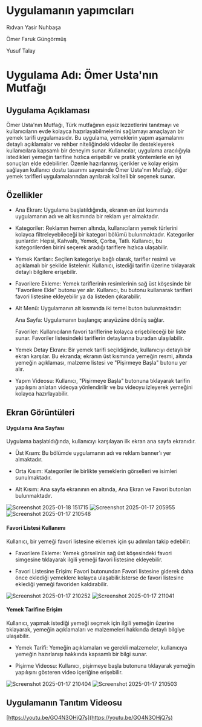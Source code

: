 # Uygulamanın yapımcıları

Rıdvan Yasir Nuhbaşa

Ömer Faruk Güngörmüş

Yusuf Talay

# Uygulama Adı: Ömer Usta'nın Mutfağı


## Uygulama Açıklaması
Ömer Usta'nın Mutfağı, Türk mutfağının eşsiz lezzetlerini tanıtmayı ve kullanıcıların evde kolayca hazırlayabilmelerini sağlamayı amaçlayan bir yemek tarifi uygulamasıdır. Bu uygulama, yemeklerin yapım aşamalarını detaylı açıklamalar ve rehber niteliğindeki videolar ile destekleyerek kullanıcılara kapsamlı bir deneyim sunar.
Kullanıcılar, uygulama aracılığıyla istedikleri yemeğin tarifine hızlıca erişebilir ve pratik yöntemlerle en iyi sonuçları elde edebilirler. Özenle hazırlanmış içerikler ve kolay erişim sağlayan kullanıcı dostu tasarımı sayesinde Ömer Usta'nın Mutfağı, diğer yemek tarifleri uygulamalarından ayrılarak kaliteli bir seçenek sunar.

## Özellikler
- Ana Ekran: Uygulama başlatıldığında, ekranın en üst kısmında uygulamanın adı ve alt kısmında bir reklam yer almaktadır.
- Kategoriler: Reklamın hemen altında, kullanıcıların yemek türlerini kolayca filtreleyebileceği bir kategori bölümü bulunmaktadır. Kategoriler şunlardır: Hepsi, Kahvaltı, Yemek, Çorba, Tatlı. Kullanıcı, bu kategorilerden birini seçerek 
  aradığı tariflere hızlıca ulaşabilir.
- Yemek Kartları: Seçilen kategoriye bağlı olarak, tarifler resimli ve açıklamalı bir şekilde listelenir. Kullanıcı, istediği tarifin üzerine tıklayarak detaylı bilgilere erişebilir.
- Favorilere Ekleme: Yemek tariflerinin resimlerinin sağ üst köşesinde bir "Favorilere Ekle" butonu yer alır. Kullanıcı, bu butonu kullanarak tarifleri favori listesine ekleyebilir ya da listeden çıkarabilir.
- Alt Menü: Uygulamanın alt kısmında iki temel buton bulunmaktadır:
  
  Ana Sayfa: Uygulamanın başlangıç arayüzüne dönüş sağlar.
  
  Favoriler: Kullanıcıların favori tariflerine kolayca erişebileceği bir liste sunar. Favoriler listesindeki tariflerin detaylarına buradan ulaşılabilir.
  
- Yemek Detay Ekranı: Bir yemek tarifi seçildiğinde, kullanıcıyı detaylı bir ekran karşılar. Bu ekranda; ekranın üst kısmında yemeğin resmi, altında yemeğin açıklaması, malzeme listesi ve "Pişirmeye Başla" butonu yer alır.
- Yapım Videosu: Kullanıcı, "Pişirmeye Başla" butonuna tıklayarak tarifin yapılışını anlatan videoya yönlendirilir ve bu videoyu izleyerek yemeğini kolayca hazırlayabilir.


## Ekran Görüntüleri

#### Uygulama Ana Sayfası
Uygulama başlatıldığında, kullanıcıyı karşılayan ilk ekran ana sayfa ekranıdır.


- Üst Kısım:
Bu bölümde uygulamanın adı ve reklam banner'ı yer almaktadır.


- Orta Kısım:
Kategoriler ile birlikte yemeklerin görselleri ve isimleri sunulmaktadır.


- Alt Kısım:
Ana sayfa ekranının en altında, Ana Ekran ve Favori butonları bulunmaktadır.


![Screenshot 2025-01-18 151715](https://github.com/user-attachments/assets/277fe2f9-b4d0-4d0d-845b-404e30478811)
![Screenshot 2025-01-17 205955](https://github.com/user-attachments/assets/e6dbaec7-95fa-4b87-b2d5-711e6e46ed31)
![Screenshot 2025-01-17 210548](https://github.com/user-attachments/assets/6ec8e953-1b13-427e-962b-285723d47f37)







#### Favori Listesi Kullanımı
Kullanıcı, bir yemeği favori listesine eklemek için şu adımları takip edebilir:


- Favorilere Ekleme:
Yemek görselinin sağ üst köşesindeki favori simgesine tıklayarak ilgili yemeği favori listesine ekleyebilir.

 
- Favori Listesine Erişim:
Favori butonundan Favori listesine giderek daha önce eklediği yemeklere kolayca ulaşabilir.İsterse de favori listesine eklediği yemeği favoriden kaldırabilir.

![Screenshot 2025-01-17 210252](https://github.com/user-attachments/assets/51338658-8474-4714-8255-67e5f8e0fab1)
![Screenshot 2025-01-17 211041](https://github.com/user-attachments/assets/d00e4b90-5129-4a0e-9fa0-7e01883a5d94)





#### Yemek Tarifine Erişim
Kullanıcı, yapmak istediği yemeği seçmek için ilgili yemeğin üzerine tıklayarak, yemeğin açıklamaları ve malzemeleri hakkında detaylı bilgiye ulaşabilir.


- Yemek Tarifi:
Yemeğin açıklamaları ve gerekli malzemeler, kullanıcıya yemeğin hazırlanışı hakkında kapsamlı bir bilgi sunar.


- Pişirme Videosu:
Kullanıcı, pişirmeye başla butonuna tıklayarak yemeğin yapılışını gösteren video içeriğine erişebilir.

![Screenshot 2025-01-17 210404](https://github.com/user-attachments/assets/3c50891c-6cad-47cb-b10c-248dafdd35dd)
![Screenshot 2025-01-17 210503](https://github.com/user-attachments/assets/581dbdce-2eda-490b-82da-c1a58eefea1a)



## Uygulamanın Tanıtım Videosu

[https://youtu.be/GO4N3OHjQ7s](https://youtu.be/GO4N3OHjQ7s)
